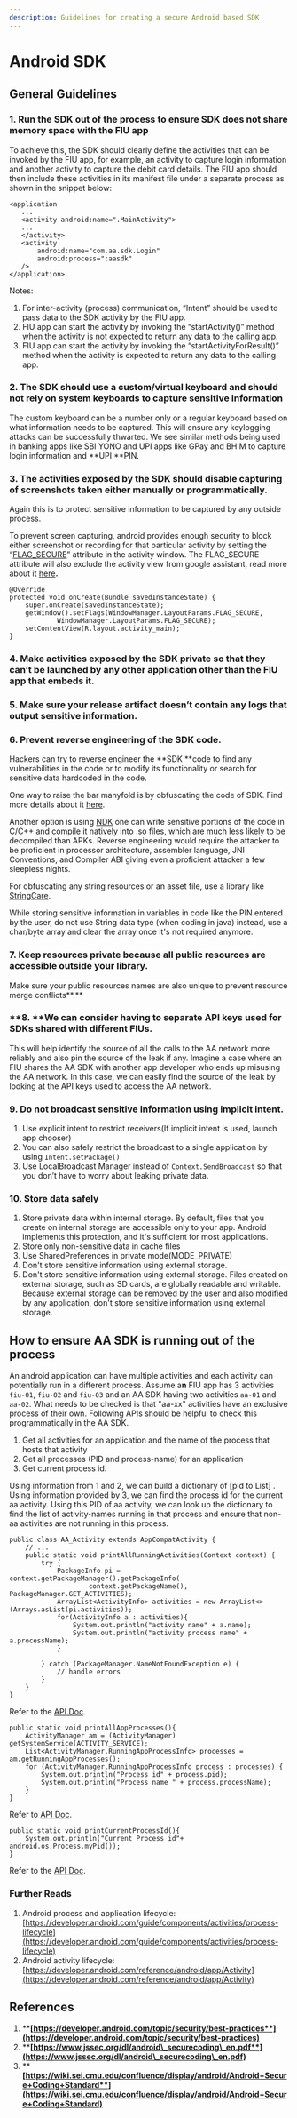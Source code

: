 ```yaml
---
description: Guidelines for creating a secure Android based SDK
---
```


# Android SDK

## General Guidelines

### 1. Run the SDK out of the process to ensure SDK does not share memory space with the FIU app

To achieve this, the SDK should clearly define the activities that can be invoked by the FIU app, for example, an activity to capture login information and another activity to capture the debit card details. The FIU app should then include these activities in its manifest file under a separate process as shown in the snippet below:

```
<application
   ...
   <activity android:name=".MainActivity">
   ...   	
   </activity>
   <activity
       android:name="com.aa.sdk.Login"
       android:process=":aasdk"
   />
</application>
```

Notes:&#x20;

1. For inter-activity (process) communication, “Intent” should be used to pass data to the SDK activity by the FIU app.&#x20;
2. FIU app can start the activity by invoking the “startActivity()” method when the activity is not expected to return any data to the calling app.&#x20;
3. FIU app can start the activity by invoking the “startActivityForResult()” method when the activity is expected to return any data to the calling app.

### **2. The SDK should use a custom/virtual keyboard and should not rely on system keyboards to capture sensitive information**

The custom keyboard can be a number only or a regular keyboard based on what information needs to be captured. This will ensure any keylogging attacks can be successfully thwarted. We see similar methods being used in banking apps like SBI YONO and UPI apps like GPay and BHIM to capture login information and **UPI **PIN.

### **3. The activities exposed by the SDK should disable capturing of screenshots taken either manually or programmatically.**

Again this is to protect sensitive information to be captured by any outside process.

To prevent screen capturing, android provides enough security to block either screenshot or recording for that particular activity by setting the “[FLAG\_SECURE](https://developer.android.com/reference/android/view/WindowManager.LayoutParams#FLAG\_SECURE)” attribute in the activity window. The FLAG\_SECURE attribute will also exclude the activity view from google assistant, read more about it [here](https://developer.android.com/training/articles/assistant#excluding\_views)**.**

```
@Override
protected void onCreate(Bundle savedInstanceState) {
    super.onCreate(savedInstanceState);
    getWindow().setFlags(WindowManager.LayoutParams.FLAG_SECURE,
            WindowManager.LayoutParams.FLAG_SECURE);
    setContentView(R.layout.activity_main);
}
```

### **4. Make activities exposed by the SDK private so that they can’t be launched by any other application other than the FIU app that embeds it.**

### **5. Make sure your release artifact doesn’t contain any logs that output sensitive information.**

### **6. Prevent reverse engineering of the SDK code.**

Hackers can try to reverse engineer the **SDK **code to find any vulnerabilities in the code or to modify its functionality or search for sensitive data hardcoded in the code.

One way to raise the bar manyfold is by obfuscating the code of SDK. Find more details about it [here](https://developer.android.com/studio/build/shrink-code).

Another option is using [NDK](https://developer.android.com/studio/projects/install-ndk) one can write sensitive portions of the code in C/C++ and compile it natively into .so files, which are much less likely to be decompiled than APKs. Reverse engineering would require the attacker to be proficient in processor architecture, assembler language, JNI Conventions, and Compiler ABI giving even a proficient attacker a few sleepless nights.

For obfuscating any string resources or an asset file, use a library like [StringCare](https://github.com/StringCare/AndroidLibrary/wiki/What-is-StringCare).

While storing sensitive information in variables in code like the PIN entered by the user, do not use String data type (when coding in java) instead, use a char/byte array and clear the array once it's not required anymore.

### 7. **Keep resources private because all public resources are accessible outside your library.**

Make sure your public resources names are also unique to prevent resource merge conflicts**.**

### **8. **We can consider having to separate API keys used for SDKs shared with different FIUs.

This will help identify the source of all the calls to the AA network more reliably and also pin the source of the leak if any. Imagine a case where an FIU shares the AA SDK with another app developer who ends up misusing the AA network. In this case, we can easily find the source of the leak by looking at the API keys used to access the AA network.

### 9. Do not broadcast sensitive information using implicit intent.

1. Use explicit intent to restrict receivers(If implicit intent is used, launch app chooser)
2. You can also safely restrict the broadcast to a single application by using `Intent.setPackage()`
3. Use LocalBroadcast Manager instead of `Context.SendBroadcast` so that you don’t have to worry about leaking private data.

### 10. Store data safely

1. Store private data within internal storage. By default, files that you create on internal storage are accessible only to your app. Android implements this protection, and it's sufficient for most applications.
2. Store only non-sensitive data in cache files
3. Use SharedPreferences in private mode(MODE\_PRIVATE)
4. Don't store sensitive information using external storage.
5. Don't store sensitive information using external storage. Files created on external storage, such as SD cards, are globally readable and writable. Because external storage can be removed by the user and also modified by any application, don't store sensitive information using external storage.

## **How to ensure AA SDK is running out of the process**

An android application can have multiple activities and each activity can potentially run in a different process. Assume a**n** FIU app has 3 activities `fiu-01`, `fiu-02` and `fiu-03` and an AA SDK having two activities `aa-01` and `aa-02`. What needs to be checked is that "aa-xx" activities have an exclusive process of their own. Following APIs should be helpful to check this programmatically in the AA SDK.

1. Get all activities for an application and the name of the process that hosts that activity
2. Get all processes (PID and process-name) for an application
3. Get current process id.

Using information from 1 and 2, we can build a dictionary of \[pid to List] . Using information provided by 3, we can find the process id for the current aa activity. Using this PID of aa activity, we can look up the dictionary to find the list of activity-names running in that process and ensure that non-aa activities are not running in this process.

```
public class AA_Activity extends AppCompatActivity {
    // ...
    public static void printAllRunningActivities(Context context) {
        try {
            PackageInfo pi = context.getPackageManager().getPackageInfo(
                    context.getPackageName(), PackageManager.GET_ACTIVITIES);
            ArrayList<ActivityInfo> activities = new ArrayList<>(Arrays.asList(pi.activities));
            for(ActivityInfo a : activities){
                System.out.println("activity name" + a.name);
                System.out.println("activity process name" + a.processName);
            }

        } catch (PackageManager.NameNotFoundException e) {
            // handle errors
        }
    }
}
```

Refer to the [API Doc](https://developer.android.com/reference/android/content/pm/PackageManager#getPackageInfo\(java.lang.String,%20int\)).

```
public static void printAllAppProcesses(){
    ActivityManager am = (ActivityManager) getSystemService(ACTIVITY_SERVICE);
    List<ActivityManager.RunningAppProcessInfo> processes =  am.getRunningAppProcesses();
    for (ActivityManager.RunningAppProcessInfo process : processes) {
        System.out.println("Process id" + process.pid);
        System.out.println("Process name " + process.processName);
    }
}
```

Refer to [API Doc](https://developer.android.com/reference/android/app/ActivityManager#getRunningAppProcesses\(\)).

```
public static void printCurrentProcessId(){
    System.out.println("Current Process id"+ android.os.Process.myPid());
}
```

Refer to the [API Doc](https://developer.android.com/reference/android/os/Process#myPid\(\)).

### Further Reads

1. Android process and application lifecycle: [https://developer.android.com/guide/components/activities/process-lifecycle](https://developer.android.com/guide/components/activities/process-lifecycle)
2. Android activity lifecycle: [https://developer.android.com/reference/android/app/Activity](https://developer.android.com/reference/android/app/Activity)

## **References**

1. ****[**https://developer.android.com/topic/security/best-practices**](https://developer.android.com/topic/security/best-practices)****
2. ****[**https://www.jssec.org/dl/android\_securecoding\_en.pdf**](https://www.jssec.org/dl/android\_securecoding\_en.pdf)****
3. ****[**https://wiki.sei.cmu.edu/confluence/display/android/Android+Secure+Coding+Standard**](https://wiki.sei.cmu.edu/confluence/display/android/Android+Secure+Coding+Standard)****

